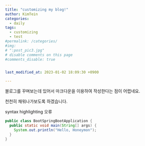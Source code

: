 ```yaml
---
title: "customizing my blog!"
author: KimTein
categories:
  - daily
tags: 
  - customizing
  - test
#permalink: /categories/
#img: 
# ":post_pic3.jpg"
# disable comments on this page
#comments_disable: true


last_modified_at: 2023-01-02 18:09:30 +0900

---
```

<!-- outline-start -->

블로그를 꾸며보는데 있어서 마크다운을 이용하여 작성한다는 점이 어렵네요. 

천천히 채워나가보도록 하겠습니다.

syntax highlighting 오류    

```java
public class BootSpringBootApplication {
  public static void main(String[] args) {
    System.out.println("Hello, Honeymon");
  }
}
```


<!-- outline-end --> 

